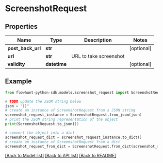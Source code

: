 # ScreenshotRequest


## Properties

Name | Type | Description | Notes
------------ | ------------- | ------------- | -------------
**post_back_url** | **str** |  | [optional] 
**url** | **str** | URL to take screenshot | 
**validity** | **datetime** |  | [optional] 

## Example

```python
from flowhunt-python-sdk.models.screenshot_request import ScreenshotRequest

# TODO update the JSON string below
json = "{}"
# create an instance of ScreenshotRequest from a JSON string
screenshot_request_instance = ScreenshotRequest.from_json(json)
# print the JSON string representation of the object
print(ScreenshotRequest.to_json())

# convert the object into a dict
screenshot_request_dict = screenshot_request_instance.to_dict()
# create an instance of ScreenshotRequest from a dict
screenshot_request_from_dict = ScreenshotRequest.from_dict(screenshot_request_dict)
```
[[Back to Model list]](../README.md#documentation-for-models) [[Back to API list]](../README.md#documentation-for-api-endpoints) [[Back to README]](../README.md)


